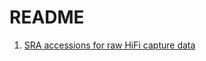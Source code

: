 # README
1. [SRA accessions for raw HiFi capture data](https://github.com/oscarlr/publications/blob/main/Targeted%20long-read%20sequencing%20facilitates%20phased%20diploid%20assembly%20and%20genotyping%20of%20the%20human%20T%20cell%20receptor%20alpha%2C%20delta%20and%20beta%20loci/metadata-11518572-processed-ok.tsv)
